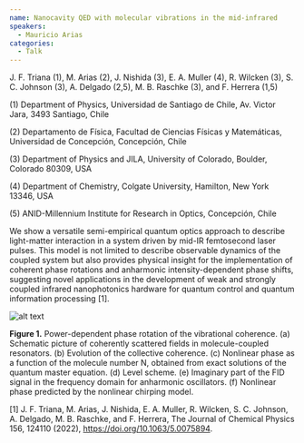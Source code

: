 ```yaml
---
name: Nanocavity QED with molecular vibrations in the mid-infrared
speakers:
  - Mauricio Arias
categories:
  - Talk
---
```

J. F. Triana (1), M. Arias (2), J. Nishida (3), E. A. Muller (4), R. Wilcken (3), S. C. Johnson (3), A. Delgado (2,5), M. B. Raschke (3), and F. Herrera (1,5)

(1) Department of Physics, Universidad de Santiago de Chile, Av. Victor Jara, 3493 Santiago, Chile

(2) Departamento de Física, Facultad de Ciencias Físicas y Matemáticas, Universidad de Concepción, Concepción, Chile

(3) Department of Physics and JILA, University of Colorado, Boulder, Colorado 80309, USA

(4) Department of Chemistry, Colgate University, Hamilton, New York 13346, USA

(5) ANID-Millennium Institute for Research in Optics, Concepción, Chile

We show a versatile semi-empirical quantum optics approach to describe light-matter interaction in a system driven by mid-IR femtosecond laser pulses. This model is not limited to describe observable dynamics of the coupled system but also provides physical insight for the implementation of coherent phase rotations and anharmonic intensity-dependent phase shifts, suggesting novel applications in the development of weak and strongly coupled infrared nanophotonics hardware for quantum control and quantum information processing [1].

![alt text](../../assets/speakers_figures/mauricioArias.png)

**Figure 1.** Power-dependent phase rotation of the vibrational coherence. (a) Schematic picture of coherently scattered fields in molecule-coupled resonators. (b) Evolution of the collective coherence. (c) Nonlinear phase as a function of the molecule number N, obtained from exact solutions of the quantum master equation. (d) Level scheme. (e) Imaginary part of the FID signal in the frequency domain for anharmonic oscillators. (f) Nonlinear phase predicted by the nonlinear chirping model.

[1] J. F. Triana, M. Arias, J. Nishida, E. A. Muller, R. Wilcken, S. C. Johnson, A. Delgado, M. B. Raschke, and F. Herrera, The Journal of Chemical Physics 156, 124110 (2022), https://doi.org/10.1063/5.0075894.

